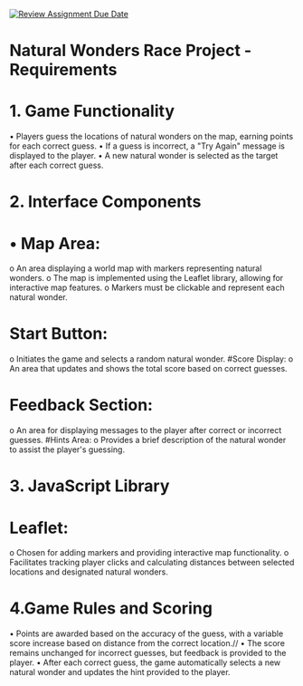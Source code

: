 [![Review Assignment Due Date](https://classroom.github.com/assets/deadline-readme-button-22041afd0340ce965d47ae6ef1cefeee28c7c493a6346c4f15d667ab976d596c.svg)](https://classroom.github.com/a/ATV5e7Id)

#  Natural Wonders Race Project - Requirements

#  1. Game Functionality
•	Players guess the locations of natural wonders on the map, earning points for each correct guess.
•	If a guess is incorrect, a "Try Again" message is displayed to the player.
•	A new natural wonder is selected as the target after each correct guess.
# 2. Interface Components
#  •	Map Area:
o	An area displaying a world map with markers representing natural wonders.
o	The map is implemented using the Leaflet library, allowing for interactive map features.
o	Markers must be clickable and represent each natural wonder.
# Start Button:
o	Initiates the game and selects a random natural wonder.
   #Score Display:
o	An area that updates and shows the total score based on correct guesses.
# Feedback Section:
o	An area for displaying messages to the player after correct or incorrect guesses.
   #Hints Area:
o	Provides a brief description of the natural wonder to assist the player's guessing.
# 3. JavaScript Library
#  Leaflet:
o	Chosen for adding markers and providing interactive map functionality.
o	Facilitates tracking player clicks and calculating distances between selected locations and designated natural wonders.
# 4.Game Rules and Scoring
•	Points are awarded based on the accuracy of the guess, with a variable score increase based on distance from the correct location.//
•	The score remains unchanged for incorrect guesses, but feedback is provided to the player.
•	After each correct guess, the game automatically selects a new natural wonder and updates the hint provided to the player.

 

 
 
 
